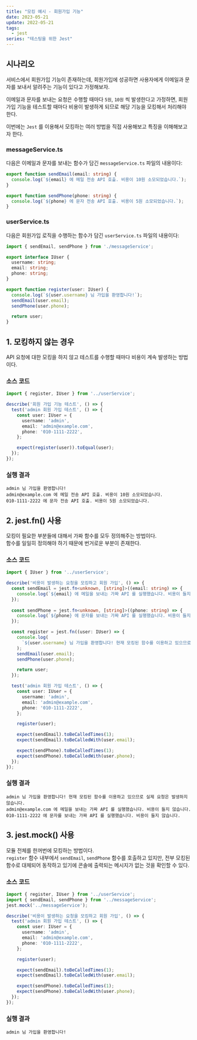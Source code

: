 ```yaml
---
title: "모킹 예시 - 회원가입 기능"
date: 2023-05-21
update: 2022-05-21
tags:
  - jest
series: "테스팅을 위한 Jest"
---
```


## 시나리오
서비스에서 회원가입 기능이 존재하는데, 회원가입에 성공하면 사용자에게 이메일과 문자를 보내서 알려주는 기능이 있다고 가정해보자.  

이메일과 문자를 보내는 요청은 수행할 때마다 `5원`, `10원` 씩 발생한다고 가정하면, 회원가입 기능을 테스트할 때마다 비용이 발생하게 되므로 해당 기능을 모킹해서 처리해야 한다.  

이번에는 `Jest` 를 이용해서 모킹하는 여러 방법을 직접 사용해보고 특징을 이해해보고자 한다.  

### messageService.ts
다음은 이메일과 문자를 보내는 함수가 담긴 `messageService.ts` 파일의 내용이다: 

```ts
export function sendEmail(email: string) {
  console.log(`${email} 에 메일 전송 API 호출. 비용이 10원 소모되었습니다.`);
}

export function sendPhone(phone: string) {
  console.log(`${phone} 에 문자 전송 API 호출. 비용이 5원 소모되었습니다.`);
}
```

### userService.ts
다음은 회원가입 로직을 수행하는 함수가 담긴 `userService.ts` 파일의 내용이다:  
```ts
import { sendEmail, sendPhone } from './messageService';

export interface IUser {
  username: string;
  email: string;
  phone: string;
}

export function register(user: IUser) {
  console.log(`${user.username} 님 가입을 환영합니다!`);
  sendEmail(user.email);
  sendPhone(user.phone);

  return user;
}
```

## 1. 모킹하지 않는 경우
API 요청에 대한 모킹을 하지 않고 테스트를 수행할 때마다 비용이 계속 발생하는 방법이다.

### 소스 코드
```ts
import { register, IUser } from '../userService';

describe('회원 가입 기능 테스트', () => {
  test('admin 회원 가입 테스트', () => {
    const user: IUser = {
      username: 'admin',
      email: 'admin@example.com',
      phone: '010-1111-2222',
    };

    expect(register(user)).toEqual(user);
  });
});
```

### 실행 결과
```shell
admin 님 가입을 환영합니다!
admin@example.com 에 메일 전송 API 호출. 비용이 10원 소모되었습니다.
010-1111-2222 에 문자 전송 API 호출. 비용이 5원 소모되었습니다.
```

## 2. jest.fn() 사용
모킹이 필요한 부분들에 대해서 가짜 함수를 모두 정의해주는 방법이다.  
함수를 일일히 정의해야 하기 때문에 번거로운 부분이 존재한다.

### 소스 코드
```ts
import { IUser } from '../userService';

describe('비용이 발생하는 요청을 모킹하고 회원 가입', () => {
  const sendEmail = jest.fn<unknown, [string]>((email: string) => {
    console.log(`${email} 에 메일을 보내는 가짜 API 를 실행했습니다. 비용이 들지 않습니다.`);
  });
  
  const sendPhone = jest.fn<unknown, [string]>((phone: string) => {
    console.log(`${phone} 에 문자를 보내는 가짜 API 를 실행했습니다. 비용이 들지 않습니다.`);
  });

  const register = jest.fn((user: IUser) => {
    console.log(
      `${user.username} 님 가입을 환영합니다! 현재 모킹된 함수를 이용하고 있으므로 실제 요청은 발생하지 않습니다.`
    );
    sendEmail(user.email);
    sendPhone(user.phone);

    return user;
  });

  test('admin 회원 가입 테스트', () => {
    const user: IUser = {
      username: 'admin',
      email: 'admin@example.com',
      phone: '010-1111-2222',
    };

    register(user);

    expect(sendEmail).toBeCalledTimes(1);
    expect(sendEmail).toBeCalledWith(user.email);

    expect(sendPhone).toBeCalledTimes(1);
    expect(sendPhone).toBeCalledWith(user.phone);
  });
});
```

### 실행 결과
```shell
admin 님 가입을 환영합니다! 현재 모킹된 함수를 이용하고 있으므로 실제 요청은 발생하지 않습니다.
admin@example.com 에 메일을 보내는 가짜 API 를 실행했습니다. 비용이 들지 않습니다.
010-1111-2222 에 문자를 보내는 가짜 API 를 실행했습니다. 비용이 들지 않습니다.
```

## 3. jest.mock() 사용
모듈 전체를 한꺼번에 모킹하는 방법이다.  
`register` 함수 내부에서 `sendEmail`, `sendPhone` 함수를 호출하고 있지만, 전부 모킹된 함수로 대체되어 동작하고 있기에 콘솔에 출력되는 메시지가 없는 것을 확인할 수 있다.

### 소스 코드
```ts
import { register, IUser } from '../userService';
import { sendEmail, sendPhone } from '../messageService';
jest.mock('../messageService');

describe('비용이 발생하는 요청을 모킹하고 회원 가입', () => {
  test('admin 회원 가입 테스트', () => {
    const user: IUser = {
      username: 'admin',
      email: 'admin@example.com',
      phone: '010-1111-2222',
    };

    register(user);

    expect(sendEmail).toBeCalledTimes(1);
    expect(sendEmail).toBeCalledWith(user.email);

    expect(sendPhone).toBeCalledTimes(1);
    expect(sendPhone).toBeCalledWith(user.phone);
  });
});
```

### 실행 결과
```shell
admin 님 가입을 환영합니다!
```